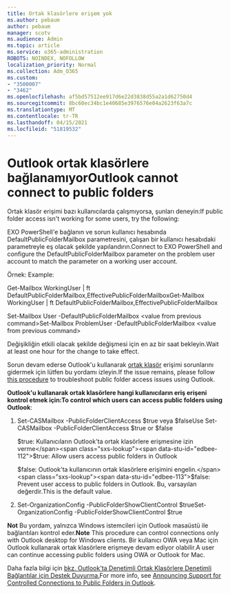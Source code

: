 ```yaml
---
title: Ortak klasörlere erişem yok
ms.author: pebaum
author: pebaum
manager: scotv
ms.audience: Admin
ms.topic: article
ms.service: o365-administration
ROBOTS: NOINDEX, NOFOLLOW
localization_priority: Normal
ms.collection: Adm_O365
ms.custom:
- "3500007"
- "3462"
ms.openlocfilehash: af5bd57512ee917d6e22d3838d55a2a1d62750d4
ms.sourcegitcommit: 8bc60ec34bc1e40685e3976576e04a2623f63a7c
ms.translationtype: MT
ms.contentlocale: tr-TR
ms.lasthandoff: 04/15/2021
ms.locfileid: "51819532"
---
```

# <a name="outlook-cannot-connect-to-public-folders"></a><span data-ttu-id="edbee-102">Outlook ortak klasörlere bağlanamıyor</span><span class="sxs-lookup"><span data-stu-id="edbee-102">Outlook cannot connect to public folders</span></span>

<span data-ttu-id="edbee-103">Ortak klasör erişimi bazı kullanıcılarda çalışmıyorsa, şunları deneyin:</span><span class="sxs-lookup"><span data-stu-id="edbee-103">If public folder access isn't working for some users, try the following:</span></span>

<span data-ttu-id="edbee-104">EXO PowerShell'e bağlanın ve sorun kullanıcı hesabında DefaultPublicFolderMailbox parametresini, çalışan bir kullanıcı hesabıdaki parametreyle eş olacak şekilde yapılandırın.</span><span class="sxs-lookup"><span data-stu-id="edbee-104">Connect to EXO PowerShell and configure the DefaultPublicFolderMailbox parameter on the problem user account to match the parameter on a working user account.</span></span>

<span data-ttu-id="edbee-105">Örnek: </span><span class="sxs-lookup"><span data-stu-id="edbee-105">Example:</span></span>

<span data-ttu-id="edbee-106">Get-Mailbox WorkingUser | ft DefaultPublicFolderMailbox,EffectivePublicFolderMailbox</span><span class="sxs-lookup"><span data-stu-id="edbee-106">Get-Mailbox WorkingUser | ft DefaultPublicFolderMailbox,EffectivePublicFolderMailbox</span></span>

<span data-ttu-id="edbee-107">Set-Mailbox User -DefaultPublicFolderMailbox \<value from previous command></span><span class="sxs-lookup"><span data-stu-id="edbee-107">Set-Mailbox ProblemUser -DefaultPublicFolderMailbox \<value from previous command></span></span>

<span data-ttu-id="edbee-108">Değişikliğin etkili olacak şekilde değişmesi için en az bir saat bekleyin.</span><span class="sxs-lookup"><span data-stu-id="edbee-108">Wait at least one hour for the change to take effect.</span></span>

<span data-ttu-id="edbee-109">Sorun devam ederse Outlook'u kullanarak [ortak klasör](https://aka.ms/pfcte) erişimi sorunlarını gidermek için lütfen bu yordamı izleyin.</span><span class="sxs-lookup"><span data-stu-id="edbee-109">If the issue remains, please follow [this procedure](https://aka.ms/pfcte) to troubleshoot public folder access issues using Outlook.</span></span>
 
<span data-ttu-id="edbee-110">**Outlook'u kullanarak ortak klasörlere hangi kullanıcıların eriş erişeni kontrol etmek için:**</span><span class="sxs-lookup"><span data-stu-id="edbee-110">**To control which users can access public folders using Outlook**:</span></span>

1.  <span data-ttu-id="edbee-111"><mailboxname>Set-CASMailbox -PublicFolderClientAccess $true veya $false</span><span class="sxs-lookup"><span data-stu-id="edbee-111">Use Set-CASMailbox <mailboxname> -PublicFolderClientAccess $true or $false</span></span>  
      
    <span data-ttu-id="edbee-112">$true: Kullanıcıların Outlook'ta ortak klasörlere erişmesine izin verme</span><span class="sxs-lookup"><span data-stu-id="edbee-112">$true: Allow users access public folders in Outlook</span></span>  
      
    <span data-ttu-id="edbee-113">$false: Outlook'ta kullanıcının ortak klasörlere erişimini engelin.</span><span class="sxs-lookup"><span data-stu-id="edbee-113">$false: Prevent user access to public folders in Outlook.</span></span> <span data-ttu-id="edbee-114">Bu, varsayılan değerdir.</span><span class="sxs-lookup"><span data-stu-id="edbee-114">This is the default value.</span></span>  
        
2.  <span data-ttu-id="edbee-115">Set-OrganizationConfig -PublicFolderShowClientControl $true</span><span class="sxs-lookup"><span data-stu-id="edbee-115">Set-OrganizationConfig -PublicFolderShowClientControl $true</span></span>   
      
<span data-ttu-id="edbee-116">**Not** Bu yordam, yalnızca Windows istemcileri için Outlook masaüstü ile bağlantıları kontrol eder.</span><span class="sxs-lookup"><span data-stu-id="edbee-116">**Note** This procedure can control connections only with Outlook desktop for Windows clients.</span></span> <span data-ttu-id="edbee-117">Bir kullanıcı OWA veya Mac için Outlook kullanarak ortak klasörlere erişmeye devam ediyor olabilir.</span><span class="sxs-lookup"><span data-stu-id="edbee-117">A user can continue accessing public folders using OWA or Outlook for Mac.</span></span>
 
<span data-ttu-id="edbee-118">Daha fazla bilgi için [bkz. Outlook'ta Denetimli Ortak Klasörlere Denetimli Bağlantılar için Destek Duyurma.](https://aka.ms/controlpf)</span><span class="sxs-lookup"><span data-stu-id="edbee-118">For more info, see [Announcing Support for Controlled Connections to Public Folders in Outlook](https://aka.ms/controlpf).</span></span>
